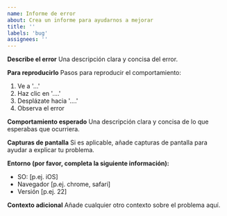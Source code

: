```yaml
---
name: Informe de error
about: Crea un informe para ayudarnos a mejorar
title: ''
labels: 'bug'
assignees: ''
---
```


**Describe el error**
Una descripción clara y concisa del error.

**Para reproducirlo**
Pasos para reproducir el comportamiento:

1. Ve a '...'
2. Haz clic en '....'
3. Desplázate hacia '....'
4. Observa el error

**Comportamiento esperado**
Una descripción clara y concisa de lo que esperabas que ocurriera.

**Capturas de pantalla**
Si es aplicable, añade capturas de pantalla para ayudar a explicar tu problema.

**Entorno (por favor, completa la siguiente información):**
 - SO: [p.ej. iOS]
 - Navegador [p.ej. chrome, safari]
 - Versión [p.ej. 22]

**Contexto adicional**
Añade cualquier otro contexto sobre el problema aquí.
